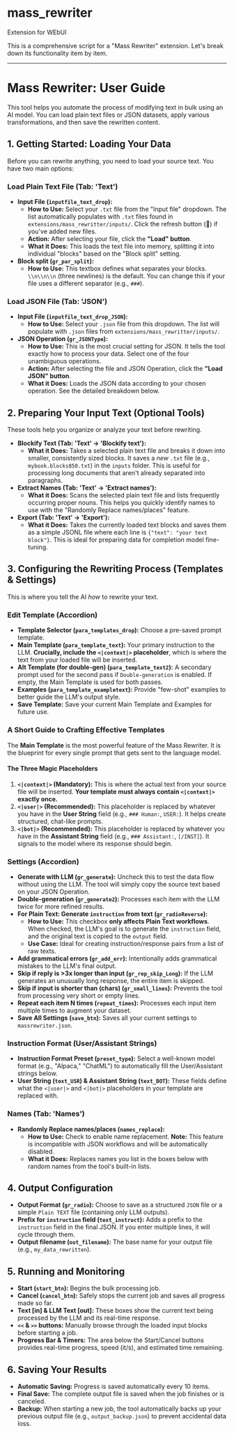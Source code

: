 # mass_rewriter
Extension for WEbUI

This is a comprehensive script for a "Mass Rewriter" extension. Let's break down its functionality item by item.

---


# Mass Rewriter: User Guide

This tool helps you automate the process of modifying text in bulk using an AI model. You can load plain text files or JSON datasets, apply various transformations, and then save the rewritten content.

## 1. Getting Started: Loading Your Data

Before you can rewrite anything, you need to load your source text. You have two main options:

### Load Plain Text File (Tab: 'Text')

*   **Input File (`inputfile_text_drop`):**
    *   **How to Use:** Select your `.txt` file from the "Input file" dropdown. The list automatically populates with `.txt` files found in `extensions/mass_rewritter/inputs/`. Click the refresh button (🔄) if you've added new files.
    *   **Action:** After selecting your file, click the **"Load" button**.
    *   **What it Does:** This loads the text file into memory, splitting it into individual "blocks" based on the "Block split" setting.
*   **Block split (`gr_par_split`):**
    *   **How to Use:** This textbox defines what separates your blocks. `\\n\\n\\n` (three newlines) is the default. You can change this if your file uses a different separator (e.g., `###`).

### Load JSON File (Tab: 'JSON')

*   **Input File (`inputfile_text_drop_JSON`):**
    *   **How to Use:** Select your `.json` file from this dropdown. The list will populate with `.json` files from `extensions/mass_rewritter/inputs/`.
*   **JSON Operation (`gr_JSONType`):**
    *   **How to Use:** This is the most crucial setting for JSON. It tells the tool exactly how to process your data. Select one of the four unambiguous operations.
    *   **Action:** After selecting the file and JSON Operation, click the **"Load JSON" button**.
    *   **What it Does:** Loads the JSON data according to your chosen operation. See the detailed breakdown below.

## 2. Preparing Your Input Text (Optional Tools)

These tools help you organize or analyze your text before rewriting.

*   **Blockify Text (Tab: 'Text' -> 'Blockify text'):**
    *   **What it Does:** Takes a selected plain text file and breaks it down into smaller, consistently sized blocks. It saves a *new* `.txt` file (e.g., `mybook.blocks850.txt`) in the `inputs` folder. This is useful for processing long documents that aren't already separated into paragraphs.
*   **Extract Names (Tab: 'Text' -> 'Extract names'):**
    *   **What it Does:** Scans the selected plain text file and lists frequently occurring proper nouns. This helps you quickly identify names to use with the "Randomly Replace names/places" feature.
*   **Export (Tab: 'Text' -> 'Export'):**
    *   **What it Does:** Takes the currently loaded text blocks and saves them as a simple JSONL file where each line is `{"text": "your text block"}`. This is ideal for preparing data for completion model fine-tuning.

## 3. Configuring the Rewriting Process (Templates & Settings)

This is where you tell the AI *how* to rewrite your text.

### Edit Template (Accordion)

*   **Template Selector (`para_templates_drop`):** Choose a pre-saved prompt template.
*   **Main Template (`para_template_text`):** Your primary instruction to the LLM. **Crucially, include the `<|context|>` placeholder**, which is where the text from your loaded file will be inserted.
*   **Alt Template (for double-gen) (`para_template_text2`):** A secondary prompt used for the second pass if `Double-generation` is enabled. If empty, the Main Template is used for both passes.
*   **Examples (`para_template_exampletext`):** Provide "few-shot" examples to better guide the LLM's output style.
*   **Save Template:** Save your current Main Template and Examples for future use.

### A Short Guide to Crafting Effective Templates

The **Main Template** is the most powerful feature of the Mass Rewriter. It is the blueprint for every single prompt that gets sent to the language model.

#### The Three Magic Placeholders

1.  **`<|context|>` (Mandatory):** This is where the actual text from your source file will be inserted. **Your template must always contain `<|context|>` exactly once.**
2.  **`<|user|>` (Recommended):** This placeholder is replaced by whatever you have in the **User String** field (e.g., `### Human:`, `USER:`). It helps create structured, chat-like prompts.
3.  **`<|bot|>` (Recommended):** This placeholder is replaced by whatever you have in the **Assistant String** field (e.g., `### Assistant:`, `[/INST]`). It signals to the model where its response should begin.

### Settings (Accordion)

*   **Generate with LLM (`gr_generate`):** Uncheck this to test the data flow without using the LLM. The tool will simply copy the source text based on your JSON Operation.
*   **Double-generation (`gr_generate2`):** Processes each item with the LLM twice for more refined results.
*   **For Plain Text: Generate `instruction` from text (`gr_radioReverse`):**
    *   **How to Use:** This checkbox **only affects Plain Text workflows**. When checked, the LLM's goal is to generate the `instruction` field, and the original text is copied to the `output` field.
    *   **Use Case:** Ideal for creating instruction/response pairs from a list of raw texts.
*   **Add grammatical errors (`gr_add_err`):** Intentionally adds grammatical mistakes to the LLM's final output.
*   **Skip if reply is >3x longer than input (`gr_rep_skip_Long`):** If the LLM generates an unusually long response, the entire item is skipped.
*   **Skip if input is shorter than (chars) (`gr_small_lines`):** Prevents the tool from processing very short or empty lines.
*   **Repeat each item N times (`repeat_times`):** Processes each input item multiple times to augment your dataset.
*   **Save All Settings (`save_btn`):** Saves all your current settings to `massrewriter.json`.

### Instruction Format (User/Assistant Strings)

*   **Instruction Format Preset (`preset_type`):** Select a well-known model format (e.g., "Alpaca," "ChatML") to automatically fill the User/Assistant strings below.
*   **User String (`text_USR`) & Assistant String (`text_BOT`):** These fields define what the `<|user|>` and `<|bot|>` placeholders in your template are replaced with.

### Names (Tab: 'Names')

*   **Randomly Replace names/places (`names_replace`):**
    *   **How to Use:** Check to enable name replacement. **Note:** This feature is incompatible with JSON workflows and will be automatically disabled.
    *   **What it Does:** Replaces names you list in the boxes below with random names from the tool's built-in lists.

## 4. Output Configuration

*   **Output Format (`gr_radio`):** Choose to save as a structured `JSON` file or a simple `Plain TEXT` file (containing only LLM outputs).
*   **Prefix for `instruction` field (`text_instruct`):** Adds a prefix to the `instruction` field in the final JSON. If you enter multiple lines, it will cycle through them.
*   **Output filename (`out_filename`):** The base name for your output file (e.g., `my_data_rewritten`).

## 5. Running and Monitoring

*   **Start (`start_btn`):** Begins the bulk processing job.
*   **Cancel (`cancel_btn`):** Safely stops the current job and saves all progress made so far.
*   **Text [in] & LLM Text [out]:** These boxes show the current text being processed by the LLM and its real-time response.
*   **`<<` & `>>` buttons:** Manually browse through the loaded input blocks before starting a job.
*   **Progress Bar & Timers:** The area below the Start/Cancel buttons provides real-time progress, speed (it/s), and estimated time remaining.

## 6. Saving Your Results

*   **Automatic Saving:** Progress is saved automatically every 10 items.
*   **Final Save:** The complete output file is saved when the job finishes or is canceled.
*   **Backup:** When starting a new job, the tool automatically backs up your previous output file (e.g., `output_backup.json`) to prevent accidental data loss.
